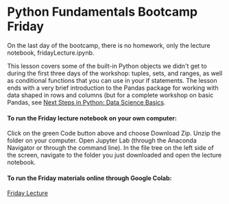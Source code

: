 # Python Fundamentals Bootcamp Friday

On the last day of the bootcamp, there is no homework, only the lecture notebook, fridayLecture.ipynb.

This lesson covers some of the built-in Python objects we didn't get to during the first three days of the workshop: tuples, sets, and ranges, as well as conditional functions that you can use in your if statements. The lesson ends with a very brief introduction to the Pandas package for working with data shaped in rows and columns (but for a complete workshop on basic Pandas, see [Next Steps in Python: Data Science Basics](https://github.com/aGitHasNoName/dataScienceBasics).

#### To run the Friday lecture notebook on your own computer:
Click on the green Code button above and choose Download Zip. Unzip the folder on your computer. Open Jupyter Lab (through the Anaconda Navigator or through the command line). In the file tree on the left side of the screen, navigate to the folder you just downloaded and open the lecture notebook.

#### To run the Friday materials online through Google Colab:
[Friday Lecture](https://colab.research.google.com/github/aGitHasNoName/pythonBootcampFriday/blob/master/fridayLecture.ipynb)
